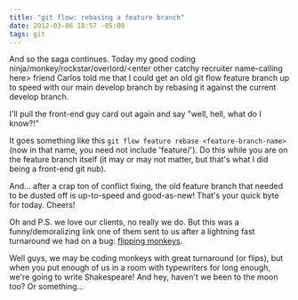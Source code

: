 ```yaml
---
title: "git flow: rebasing a feature branch"
date: 2012-03-06 18:57 -05:00
tags: git
---
```


And so the saga continues. Today my good coding ninja/monkey/rockstar/overlord/&lt;enter other catchy recruiter name-calling here&gt; friend Carlos told me that I could get an old git flow feature branch up to speed with our main develop branch by rebasing it against the current develop branch.

I'll pull the front-end guy card out again and say "well, hell, what do I know?!"

It goes something like this `git flow feature rebase <feature-branch-name>` (now in that name, you need not include 'feature/'). Do this while you are on the feature branch itself (it may or may not matter, but that's what I did being a front-end git nub).

And... after a crap ton of conflict fixing, the old feature branch that needed to be dusted off is up-to-speed and good-as-new! That's your quick byte for today. Cheers!

Oh and P.S. we love our clients, no really we do. But this was a funny/demoralizing link one of them sent to us after a lightning fast turnaround we had on a bug: [flipping monkeys](http://www.youtube.com/watch?v=jEuBpa0zXrc).

Well guys, we may be coding monkeys with great turnaround (or flips), but when you put enough of us in a room with typewriters for long enough, we're going to write Shakespeare! And hey, haven't we been to the moon too? Or something...
